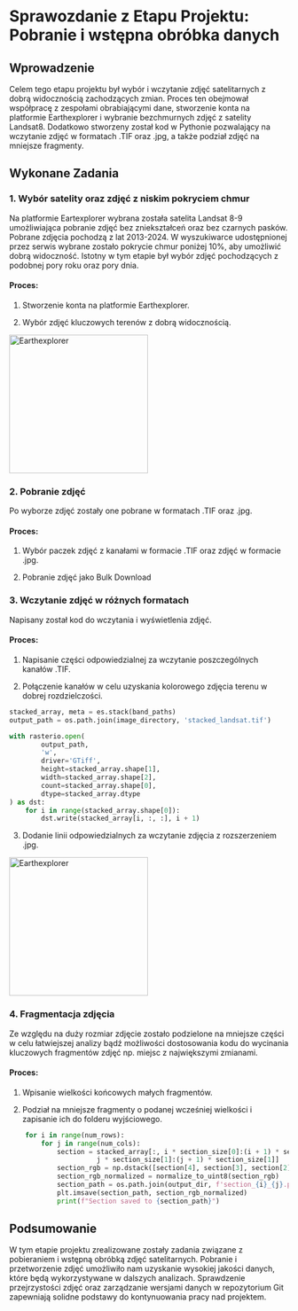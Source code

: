 # Sprawozdanie z Etapu Projektu: Pobranie i wstępna obróbka danych

## Wprowadzenie

Celem tego etapu projektu był wybór i wczytanie zdjęć satelitarnych z dobrą widocznością zachodzących zmian. Proces ten obejmował współpracę z zespołami obrabiającymi dane, stworzenie konta na platformie Earthexplorer i wybranie bezchmurnych zdjęć z satelity Landsat8. Dodatkowo stworzeny został kod w Pythonie pozwalający na wczytanie zdjęć w formatach .TIF oraz .jpg, a także podział zdjęć na mniejsze fragmenty.

## Wykonane Zadania

### 1. Wybór satelity oraz zdjęć z niskim pokryciem chmur
Na platformie Eartexplorer wybrana została satelita Landsat 8-9 umożliwiająca pobranie zdjęć bez zniekształceń oraz bez czarnych pasków. Pobrane zdjęcia pochodzą z lat 2013-2024. W wyszukiwarce udostępnionej przez serwis wybrane zostało pokrycie chmur poniżej 10%, aby umożliwić dobrą widoczność. Istotny w tym etapie był wybór zdjęć pochodzących z podobnej pory roku oraz pory dnia.

#### Proces:
1. Stworzenie konta na platformie Earthexplorer.
    
2. Wybór zdjęć kluczowych terenów z dobrą widocznością.

  <img src="https://github.com/Morpheus1024/Detekcja-zmian-uzytkowania-ziemi/assets/108287744/c4975466-4bbf-4cd3-9e78-579dfaa817fb" alt="Earthexplorer" height="250">

### 2. Pobranie zdjęć
Po wyborze zdjęć zostały one pobrane w formatach .TIF oraz .jpg.


#### Proces:
1. Wybór paczek zdjęć z kanałami w formacie .TIF oraz zdjęć w formacie .jpg.
    
2. Pobranie zdjęć jako Bulk Download


### 3. Wczytanie zdjęć w różnych formatach
Napisany został kod do wczytania i wyświetlenia zdjęć.


#### Proces:
1. Napisanie części odpowiedzialnej za wczytanie poszczególnych kanałów .TIF.
    
2. Połączenie kanałów w celu uzyskania kolorowego zdjęcia terenu w dobrej rozdzielczości.

```python
stacked_array, meta = es.stack(band_paths)
output_path = os.path.join(image_directory, 'stacked_landsat.tif')

with rasterio.open(
        output_path,
        'w',
        driver='GTiff',
        height=stacked_array.shape[1],
        width=stacked_array.shape[2],
        count=stacked_array.shape[0],
        dtype=stacked_array.dtype
) as dst:
    for i in range(stacked_array.shape[0]):
        dst.write(stacked_array[i, :, :], i + 1)
```

3. Dodanie linii odpowiedzialnych za wczytanie zdjęcia z rozszerzeniem .jpg.

  <img src="https://github.com/Morpheus1024/Detekcja-zmian-uzytkowania-ziemi/assets/108287744/28d75f03-b8e9-4d36-916a-2b6d5ac79094" alt="Earthexplorer" height="250">

### 4. Fragmentacja zdjęcia
Ze względu na duży rozmiar zdjęcie zostało podzielone na mniejsze części w celu łatwiejszej analizy bądź możliwości dostosowania kodu do wycinania kluczowych fragmentów zdjęć np. miejsc z największymi zmianami.

#### Proces:
1. Wpisanie wielkości końcowych małych fragmentów.
   
2. Podział na mniejsze fragmenty o podanej wcześniej wielkości i zapisanie ich do folderu wyjściowego.
   
```python
    for i in range(num_rows):
        for j in range(num_cols):
            section = stacked_array[:, i * section_size[0]:(i + 1) * section_size[0],
                      j * section_size[1]:(j + 1) * section_size[1]]
            section_rgb = np.dstack([section[4], section[3], section[2]])
            section_rgb_normalized = normalize_to_uint8(section_rgb)
            section_path = os.path.join(output_dir, f'section_{i}_{j}.png')
            plt.imsave(section_path, section_rgb_normalized)
            print(f"Section saved to {section_path}")

```

## Podsumowanie

W tym etapie projektu zrealizowane zostały zadania związane z pobieraniem i wstępną obróbką zdjęć satelitarnych. Pobranie i przetworzenie zdjęć umożliwiło nam uzyskanie wysokiej jakości danych, które będą wykorzystywane w dalszych analizach. Sprawdzenie przejrzystości zdjęć oraz zarządzanie wersjami danych w repozytorium Git zapewniają solidne podstawy do kontynuowania pracy nad projektem.
